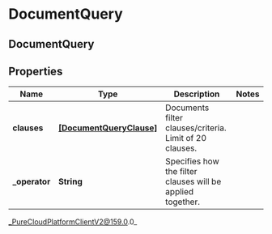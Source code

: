 # DocumentQuery

## DocumentQuery

## Properties

|Name | Type | Description | Notes|
|------------ | ------------- | ------------- | -------------|
| **clauses** | [**[DocumentQueryClause]**](DocumentQueryClause) | Documents filter clauses/criteria. Limit of 20 clauses. | |
| **_operator** | **String** | Specifies how the filter clauses will be applied together. | |



_PureCloudPlatformClientV2@159.0.0_
